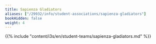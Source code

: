 ```yaml
---
title: Sapienza Gladiators
aliases: ["/29932/info/student-associations/sapienza-gladiators"]
bookHidden: false
weight: 4
---
```


{{% include "content/i3s/en/student-teams/sapienza-gladiators.md" %}}